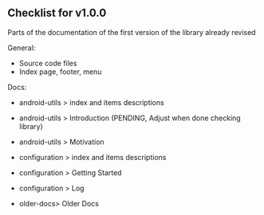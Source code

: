 ## Checklist for v1.0.0

Parts of the documentation of the first version of the library already revised

General:
- Source code files
- Index page, footer, menu

Docs:

- android-utils > index and items descriptions
- android-utils > Introduction (PENDING, Adjust when done checking library)
- android-utils > Motivation

- configuration > index and items descriptions
- configuration > Getting Started
- configuration > Log

- older-docs> Older Docs
